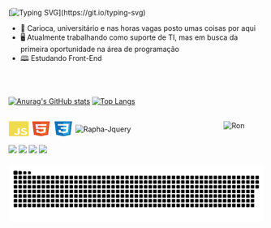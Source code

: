 [![Typing SVG](https://readme-typing-svg.herokuapp.com?font=Poetsen+One&duration=4000&pause=20&color=FE428E&center=true&repeat=true&random=false&width=435&lines=Hello+World!;Hello+World%2C+My+Name+is+Rapha!)](https://git.io/typing-svg)

- 💬 Carioca, universitário e nas horas vagas posto umas coisas por aqui
- 🖥️ Atualmente trabalhando como suporte de TI, mas em busca da primeira oportunidade na área de programação
- 🕮 Estudando Front-End

</br>
</br>

[![Anurag's GitHub stats](https://github-readme-stats.vercel.app/api?username=MarinhoRapha&count_private=true&show_icons=true&theme=radical)](https://github.com/MarinhoRapha/github-readme-stats)
[![Top Langs](https://github-readme-stats.vercel.app/api/top-langs/?username=MarinhoRapha&layout=compact&theme=radical)](https://github.com/MarinhoRapha/github-readme-stats)



<div style="display: inline_block"><br>
  <img align="center" alt="Rapha-Js" height="30" width="40" src="https://raw.githubusercontent.com/devicons/devicon/master/icons/javascript/javascript-plain.svg">
  <img align="center" alt="Rapha-HTML" height="30" width="40" src="https://raw.githubusercontent.com/devicons/devicon/master/icons/html5/html5-original.svg">
  <img align="center" alt="Rapha-CSS" height="30" width="40" src="https://raw.githubusercontent.com/devicons/devicon/master/icons/css3/css3-original.svg">
  <img align="center" alt="Rapha-Jquery" height="30" width="40" src="https://cdn.jsdelivr.net/gh/devicons/devicon@latest/icons/jquery/jquery-plain-wordmark.svg">
  <img align="right" alt="Ron" width="80" height="88" frameBorder="0" src="https://media4.giphy.com/media/v1.Y2lkPTc5MGI3NjExMHJxZ3U4aWp5b3czanNjd202MmhyYjBocjAyYXBmb2E3dXRqc25pbyZlcD12MV9pbnRlcm5hbF9naWZfYnlfaWQmY3Q9Zw/SLanXKeqqebci4LqX8/giphy.webp">
</div>


 </br>
<div> 
  <a href="https://wa.me/5521980475566" target="_blank"><img src="https://img.shields.io/badge/WhatsApp-25D366?style=for-the-badge&logo=whatsapp&logoColor=white" target="_blank"></a>
  <a href="https://discord.gg/wagxzStdcR" target="_blank"><img src="https://img.shields.io/badge/Discord-7289DA?style=for-the-badge&logo=discord&logoColor=white" target="_blank"></a> 
  <a href = "mailto:contatorafaballerini@gmail.com"><img src="https://img.shields.io/badge/-Gmail-%23333?style=for-the-badge&logo=gmail&logoColor=white" target="_blank"></a>
  <a href="https://www.linkedin.com/in/rafaella-ballerini-45875016a" target="_blank"><img src="https://img.shields.io/badge/-LinkedIn-%230077B5?style=for-the-badge&logo=linkedin&logoColor=white" target="_blank"></a> 
  
</div>

![snake gif](https://github.com/MarinhoRapha/MarinhoRapha/blob/output/github-contribution-grid-snake-dark.svg)


<!--
**MarinhoRapha/MarinhoRapha** is a ✨ _special_ ✨ repository because its `README.md` (this file) appears on your GitHub profile.

Here are some ideas to get you started:

- 🔭 I’m currently working on ...
- 🌱 I’m currently learning ...
- 👯 I’m looking to collaborate on ...
- 🤔 I’m looking for help with ...
- 💬 Ask me about ...
- 📫 How to reach me: ...
- 😄 Pronouns: ...
- ⚡ Fun fact: ...
-->
